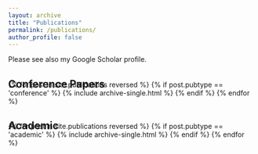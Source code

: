 ```yaml
---
layout: archive
title: "Publications"
permalink: /publications/
author_profile: false
---
```


<p>Please see also my <a href="https://scholar.google.de/citations?user=s21cwpsAAAAJ&hl=de" style="text-decoration: none">Google Scholar profile</a>.</p>

<h2 style="margin-bottom: -20px;">Conference Papers</h2>
{% for post in site.publications reversed %}
  {% if post.pubtype == 'conference' %}
      {% include archive-single.html %}
  {% endif %}
{% endfor %}

<h2 style="margin-bottom: -20px;">Academic</h2>
{% for post in site.publications reversed %}
  {% if post.pubtype == 'academic' %}
      {% include archive-single.html %}
  {% endif %}
{% endfor %}

